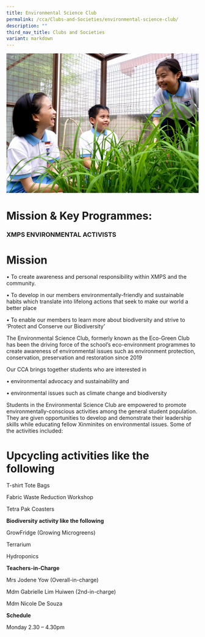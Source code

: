 ```yaml
---
title: Environmental Science Club
permalink: /cca/Clubs-and-Societies/environmental-science-club/
description: ""
third_nav_title: Clubs and Societies
variant: markdown
---
```

![](/images/CCA/env%20club%20s.jpg)

# **Mission & Key Programmes:**

### **XMPS ENVIRONMENTAL ACTIVISTS**

# **Mission**

•	To create awareness and personal responsibility within XMPS and the community.

•	To develop in our members environmentally-friendly and sustainable habits which translate into lifelong actions that seek to make our world a better place

•	To enable our members to learn more about biodiversity and strive to ‘Protect and Conserve our Biodiversity’

The Environmental Science Club, formerly known as the Eco-Green Club has been the driving force of the school’s eco-environment programmes to create awareness of environmental issues such as environment protection, conservation, preservation and restoration since 2019

Our CCA brings together students who are interested in

•	environmental advocacy and sustainability and

•	environmental issues such as climate change and biodiversity

Students in the Environmental Science Club are empowered to promote environmentally-conscious activities among the general student population.  They are given opportunities to develop and demonstrate their leadership skills while educating fellow Xinminites on environmental issues. Some of the activities included:


# **Upcycling activities like the following**

T-shirt Tote Bags

Fabric Waste Reduction Workshop   

Tetra Pak Coasters


**Biodiversity activity like the following**

GrowFridge (Growing Microgreens)

Terrarium

Hydroponics

**Teachers-in-Charge**

Mrs Jodene Yow (Overall-in-charge)

Mdm Gabrielle Lim Huiwen  (2nd-in-charge)

Mdm Nicole De Souza


**Schedule**

Monday 2.30 – 4.30pm